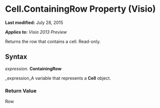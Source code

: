 
# Cell.ContainingRow Property (Visio)

 **Last modified:** July 28, 2015

 _**Applies to:** Visio 2013 Preview_

Returns the row that contains a cell. Read-only.


## Syntax

 _expression_. **ContainingRow**

 _expression_A variable that represents a  **Cell** object.


### Return Value

Row

